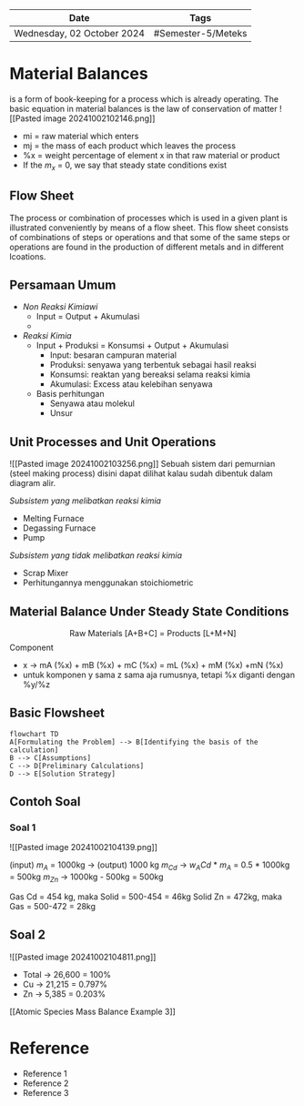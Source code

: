 | Date                       | Tags               |
| -------------------------- | ------------------ |
| Wednesday, 02 October 2024 | #Semester-5/Meteks |

# Material Balances
is a form of book-keeping for a process which is already operating. The basic equation in material balances is the law of conservation of matter
![[Pasted image 20241002102146.png]]
- mi = raw material which enters
- mj = the mass of each product which leaves the process
- %x = weight percentage of element x in that raw material or product
- If the $m_x$ = 0, we say that steady state conditions exist

## Flow Sheet
The process or combination of processes which is used in a given plant is illustrated conveniently by means of a flow sheet. This flow sheet consists of combinations of steps or operations and that some of the same steps or operations are found in the production of different metals and in different lcoations.

## Persamaan Umum
- *Non Reaksi Kimiawi*
	- Input = Output + Akumulasi
	- 
- *Reaksi Kimia*
	- Input + Produksi = Konsumsi + Output + Akumulasi
		- Input: besaran campuran material
		- Produksi: senyawa yang terbentuk sebagai hasil reaksi
		- Konsumsi: reaktan yang bereaksi selama reaksi kimia
		- Akumulasi: Excess atau kelebihan senyawa
	- Basis perhitungan
		- Senyawa atau molekul
		- Unsur
## Unit Processes and Unit Operations
![[Pasted image 20241002103256.png]]
Sebuah sistem dari pemurnian (steel making process) disini dapat dilihat kalau sudah dibentuk dalam diagram alir.

*Subsistem yang melibatkan reaksi kimia*
- Melting Furnace
- Degassing Furnace
- Pump

*Subsistem yang tidak melibatkan reaksi kimia*
- Scrap Mixer
- Perhitungannya menggunakan stoichiometric

## Material Balance Under Steady State Conditions
$$\text{Raw Materials [A+B+C] = Products [L+M+N]}$$
Component
- x $\rightarrow$ mA (%x) + mB (%x) + mC (%x) = mL (%x) + mM (%x) +mN (%x)
- untuk komponen y sama z sama aja rumusnya, tetapi %x diganti dengan %y/%z

## Basic Flowsheet
``` mermaid
flowchart TD
A[Formulating the Problem] --> B[Identifying the basis of the calculation] 
B --> C[Assumptions]
C --> D[Preliminary Calculations]
D --> E[Solution Strategy]
```

## Contoh Soal
### Soal 1
![[Pasted image 20241002104139.png]]

(input) $m_A$ = 1000kg $\rightarrow$ (output) 1000 kg
$m_{Cd}$ $\rightarrow$ $w_ACd$ * $m_A$ = 0.5 * 1000kg =  500kg
$m_{Zn}$ $\rightarrow$ 1000kg - 500kg = 500kg

Gas Cd = 454 kg, maka Solid = 500-454 = 46kg
Solid Zn = 472kg, maka Gas = 500-472 = 28kg

## Soal 2
![[Pasted image 20241002104811.png]]
- Total $\rightarrow$ 26,600 = 100%
- Cu $\rightarrow$ 21,215 = 0.797%
- Zn $\rightarrow$ 5,385 = 0.203%

[[Atomic Species Mass Balance Example 3]]

# Reference
- Reference 1
- Reference 2
- Reference 3

